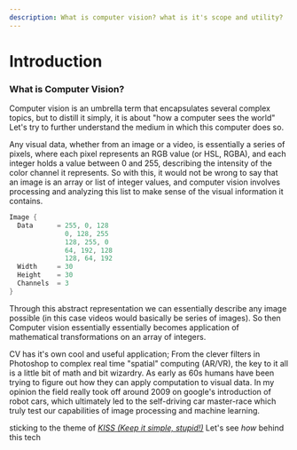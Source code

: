 ```yaml
---
description: What is computer vision? what is it's scope and utility?
---
```


# Introduction

### What is Computer Vision?

Computer vision is an umbrella term that encapsulates several complex topics, but to distill it simply, it is about "how a computer sees the world" Let's try to further understand the medium in which this computer does so.

Any visual data, whether from an image or a video, is essentially a series of pixels, where each pixel represents an RGB value (or HSL, RGBA), and each integer holds a value between 0 and 255, describing the intensity of the color channel it represents. So with this, it would not be wrong to say that an image is an array or list of integer values, and computer vision involves processing and analyzing this list to make sense of the visual information it contains.

```c
Image {
  Data      = 255, 0, 128
              0, 128, 255
              128, 255, 0 
              64, 192, 128 
              128, 64, 192
  Width     = 30
  Height    = 30
  Channels  = 3
}
```

Through this abstract representation we can essentially describe any image possible (in this case videos would basically be series of images). So then Computer vision essentially essentially becomes application of mathematical transformations on an array of integers.

CV has it's own cool and useful application; From the clever filters in Photoshop to complex real time "spatial" computing (AR/VR), the key to it all is a little bit of math and bit wizardry. As early as 60s humans have been trying to figure out how they can apply computation to visual data. In my opinion the field really took off around 2009 on google's introduction of robot cars, which ultimately led to the self-driving car master-race which truly test our capabilities of image processing and machine learning.

sticking to the theme of [_KISS (Keep it simple, stupid!)_](https://en.wikipedia.org/wiki/KISS\_principle) Let's see _how_ behind this tech
